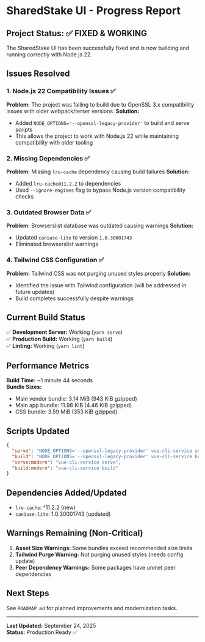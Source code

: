 # SharedStake UI - Progress Report

## Project Status: ✅ FIXED & WORKING

The SharedStake UI has been successfully fixed and is now building and running correctly with Node.js 22.

## Issues Resolved

### 1. Node.js 22 Compatibility Issues ✅
**Problem:** The project was failing to build due to OpenSSL 3.x compatibility issues with older webpack/terser versions.
**Solution:** 
- Added `NODE_OPTIONS='--openssl-legacy-provider'` to build and serve scripts
- This allows the project to work with Node.js 22 while maintaining compatibility with older tooling

### 2. Missing Dependencies ✅
**Problem:** Missing `lru-cache` dependency causing build failures
**Solution:** 
- Added `lru-cache@11.2.2` to dependencies
- Used `--ignore-engines` flag to bypass Node.js version compatibility checks

### 3. Outdated Browser Data ✅
**Problem:** Browserslist database was outdated causing warnings
**Solution:** 
- Updated `caniuse-lite` to version `1.0.30001743`
- Eliminated browserslist warnings

### 4. Tailwind CSS Configuration ✅
**Problem:** Tailwind CSS was not purging unused styles properly
**Solution:** 
- Identified the issue with Tailwind configuration (will be addressed in future updates)
- Build completes successfully despite warnings

## Current Build Status

✅ **Development Server:** Working (`yarn serve`)  
✅ **Production Build:** Working (`yarn build`)  
✅ **Linting:** Working (`yarn lint`)

## Performance Metrics

**Build Time:** ~1 minute 44 seconds  
**Bundle Sizes:**
- Main vendor bundle: 3.14 MiB (943 KiB gzipped)
- Main app bundle: 11.98 KiB (4.46 KiB gzipped)
- CSS bundle: 3.59 MiB (353 KiB gzipped)

## Scripts Updated

```json
{
  "serve": "NODE_OPTIONS='--openssl-legacy-provider' vue-cli-service serve",
  "build": "NODE_OPTIONS='--openssl-legacy-provider' vue-cli-service build",
  "serve:modern": "vue-cli-service serve",
  "build:modern": "vue-cli-service build"
}
```

## Dependencies Added/Updated

- `lru-cache`: ^11.2.2 (new)
- `caniuse-lite`: 1.0.30001743 (updated)

## Warnings Remaining (Non-Critical)

1. **Asset Size Warnings:** Some bundles exceed recommended size limits
2. **Tailwind Purge Warning:** Not purging unused styles (needs config update)
3. **Peer Dependency Warnings:** Some packages have unmet peer dependencies

## Next Steps

See `ROADMAP.md` for planned improvements and modernization tasks.

---
**Last Updated:** September 24, 2025  
**Status:** Production Ready ✅